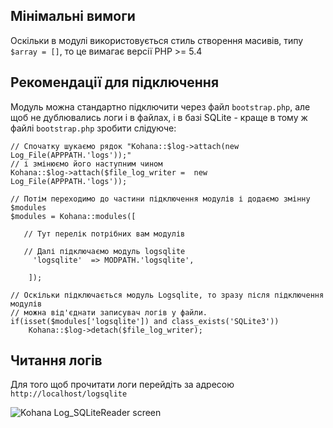 ## Мінімальні вимоги
Оскільки в модулі використовується стиль створення масивів, типу `$array = []`, то це вимагає версії PHP >= 5.4
## Рекомендації для підключення
Модуль можна стандартно підключити через файл `bootstrap.php`, але щоб не дублювались логи і в файлах, і в базі SQLite - краще в тому ж файлі `bootstrap.php` зробити слідуюче:
~~~
// Спочатку шукаємо рядок "Kohana::$log->attach(new Log_File(APPPATH.'logs'));"
// і змінюємо його наступним чином
Kohana::$log->attach($file_log_writer =  new Log_File(APPPATH.'logs'));

// Потім переходимо до частини підключення модулів і додаємо змінну $modules
$modules = Kohana::modules([

   // Тут перелік потрібних вам модулів

   // Далі підключаємо модуль logsqlite
	 'logsqlite'  => MODPATH.'logsqlite',

	]);

// Оскільки підключається модуль Logsqlite, то зразу після підключення модулів
// можна від'єднати записувач логів у файли.
if(isset($modules['logsqlite']) and class_exists('SQLite3'))
	Kohana::$log->detach($file_log_writer);
~~~
## Читання логів
Для того щоб прочитати логи перейдіть за адресою `http://localhost/logsqlite`

![Kohana Log_SQLiteReader screen](https://828f85f1585854333a377c3188885bba545948b5.googledrive.com/host/0B0f9Yj4IgIm4SFh2ZUthM1F0R3M/LogSQLite.png "Kohana Log_SQLiteReader screen")